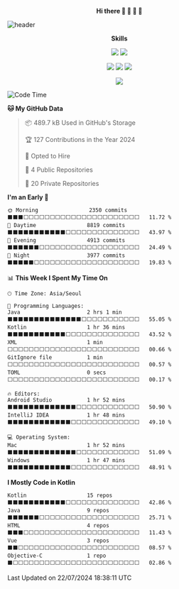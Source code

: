 <p align="center" display="inline-block">
  <Strong> Hi there 👋 👋 👋 👋 </Strong>
 </p>
 

![header](https://capsule-render.vercel.app/api?type=waving&color=gradient&height=250&text=SeoKang's%20Github&fontAlignY=30&animation=fadeIn&desc=App%20Developer&descAlignY=60&descSize=30&fontColor=FFFFFF)

<p align="center" display="inline-block">
  <Strong> Skills </Strong>
 </p>
 
<p align="center" display="inline-block">
  <img src="https://img.shields.io/badge/Android-3DDC84?style=flat-square&logo=Android&logoColor=white"/>
  <img src="https://img.shields.io/badge/iOS-000000?style=flat-square&logo=iOS&logoColor=white"/>
</p>

<p align="center" display="inline-block">
  <img src="https://img.shields.io/badge/Java-007396?style=flat-square&logo=Java&logoColor=white"/>
  <img src="https://img.shields.io/badge/Kotlin-0095D5?style=flat-square&logo=Kotlin&logoColor=white"/> 
  <img src="https://img.shields.io/badge/Swift-FA7343?style=flat-square&logo=Swift&logoColor=white"/>
</p>

<p align="center" display="inline-block">
   <a href="https://wakatime.com/@94266bf1-379b-4927-b1c5-de25883fe04c">
    <img src="https://wakatime.com/badge/user/94266bf1-379b-4927-b1c5-de25883fe04c.svg"/>
  </a>
</p>

<!--START_SECTION:waka-->
![Code Time](http://img.shields.io/badge/Code%20Time-1%2C288%20hrs%2047%20mins-blue)

**🐱 My GitHub Data** 

> 📦 489.7 kB Used in GitHub's Storage 
 > 
> 🏆 127 Contributions in the Year 2024
 > 
> 💼 Opted to Hire
 > 
> 📜 4 Public Repositories 
 > 
> 🔑 20 Private Repositories 
 > 
**I'm an Early 🐤** 

```text
🌞 Morning                2350 commits        ⬛⬛⬛⬜⬜⬜⬜⬜⬜⬜⬜⬜⬜⬜⬜⬜⬜⬜⬜⬜⬜⬜⬜⬜⬜   11.72 % 
🌆 Daytime                8819 commits        ⬛⬛⬛⬛⬛⬛⬛⬛⬛⬛⬛⬜⬜⬜⬜⬜⬜⬜⬜⬜⬜⬜⬜⬜⬜   43.97 % 
🌃 Evening                4913 commits        ⬛⬛⬛⬛⬛⬛⬜⬜⬜⬜⬜⬜⬜⬜⬜⬜⬜⬜⬜⬜⬜⬜⬜⬜⬜   24.49 % 
🌙 Night                  3977 commits        ⬛⬛⬛⬛⬛⬜⬜⬜⬜⬜⬜⬜⬜⬜⬜⬜⬜⬜⬜⬜⬜⬜⬜⬜⬜   19.83 % 
```


📊 **This Week I Spent My Time On** 

```text
🕑︎ Time Zone: Asia/Seoul

💬 Programming Languages: 
Java                     2 hrs 1 min         ⬛⬛⬛⬛⬛⬛⬛⬛⬛⬛⬛⬛⬛⬛⬜⬜⬜⬜⬜⬜⬜⬜⬜⬜⬜   55.05 % 
Kotlin                   1 hr 36 mins        ⬛⬛⬛⬛⬛⬛⬛⬛⬛⬛⬛⬜⬜⬜⬜⬜⬜⬜⬜⬜⬜⬜⬜⬜⬜   43.52 % 
XML                      1 min               ⬜⬜⬜⬜⬜⬜⬜⬜⬜⬜⬜⬜⬜⬜⬜⬜⬜⬜⬜⬜⬜⬜⬜⬜⬜   00.66 % 
GitIgnore file           1 min               ⬜⬜⬜⬜⬜⬜⬜⬜⬜⬜⬜⬜⬜⬜⬜⬜⬜⬜⬜⬜⬜⬜⬜⬜⬜   00.57 % 
TOML                     0 secs              ⬜⬜⬜⬜⬜⬜⬜⬜⬜⬜⬜⬜⬜⬜⬜⬜⬜⬜⬜⬜⬜⬜⬜⬜⬜   00.17 % 

🔥 Editors: 
Android Studio           1 hr 52 mins        ⬛⬛⬛⬛⬛⬛⬛⬛⬛⬛⬛⬛⬛⬜⬜⬜⬜⬜⬜⬜⬜⬜⬜⬜⬜   50.90 % 
IntelliJ IDEA            1 hr 48 mins        ⬛⬛⬛⬛⬛⬛⬛⬛⬛⬛⬛⬛⬜⬜⬜⬜⬜⬜⬜⬜⬜⬜⬜⬜⬜   49.10 % 

💻 Operating System: 
Mac                      1 hr 52 mins        ⬛⬛⬛⬛⬛⬛⬛⬛⬛⬛⬛⬛⬛⬜⬜⬜⬜⬜⬜⬜⬜⬜⬜⬜⬜   51.09 % 
Windows                  1 hr 47 mins        ⬛⬛⬛⬛⬛⬛⬛⬛⬛⬛⬛⬛⬜⬜⬜⬜⬜⬜⬜⬜⬜⬜⬜⬜⬜   48.91 % 
```

**I Mostly Code in Kotlin** 

```text
Kotlin                   15 repos            ⬛⬛⬛⬛⬛⬛⬛⬛⬛⬛⬛⬜⬜⬜⬜⬜⬜⬜⬜⬜⬜⬜⬜⬜⬜   42.86 % 
Java                     9 repos             ⬛⬛⬛⬛⬛⬛⬜⬜⬜⬜⬜⬜⬜⬜⬜⬜⬜⬜⬜⬜⬜⬜⬜⬜⬜   25.71 % 
HTML                     4 repos             ⬛⬛⬛⬜⬜⬜⬜⬜⬜⬜⬜⬜⬜⬜⬜⬜⬜⬜⬜⬜⬜⬜⬜⬜⬜   11.43 % 
Vue                      3 repos             ⬛⬛⬜⬜⬜⬜⬜⬜⬜⬜⬜⬜⬜⬜⬜⬜⬜⬜⬜⬜⬜⬜⬜⬜⬜   08.57 % 
Objective-C              1 repo              ⬛⬜⬜⬜⬜⬜⬜⬜⬜⬜⬜⬜⬜⬜⬜⬜⬜⬜⬜⬜⬜⬜⬜⬜⬜   02.86 % 
```




 Last Updated on 22/07/2024 18:38:11 UTC
<!--END_SECTION:waka-->

<!--
**Seokang/Seokang** is a ✨ _special_ ✨ repository because its `README.md` (this file) appears on your GitHub profile.

Here are some ideas to get you started:

- 🔭 I’m currently working on ...
- 🌱 I’m currently learning ...
- 👯 I’m looking to collaborate on ...
- 🤔 I’m looking for help with ...
- 💬 Ask me about ...
- 📫 How to reach me: ...
- 😄 Pronouns: ...
- ⚡ Fun fact: ...
-->
